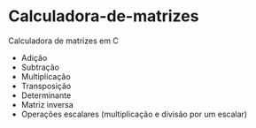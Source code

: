 # Calculadora-de-matrizes
Calculadora de matrizes em C
  - Adição
  - Subtração
  - Multiplicação
  - Transposição
  - Determinante
  - Matriz inversa
  - Operações escalares (multiplicação e divisão por um escalar)
